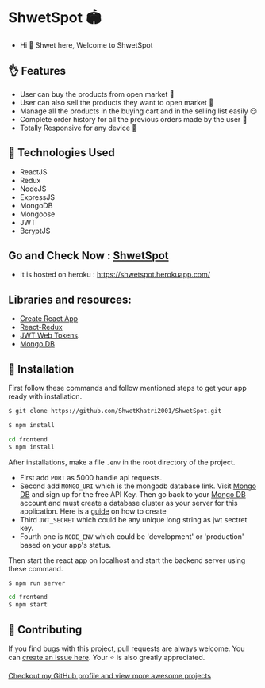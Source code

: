 #  ShwetSpot 🏟

* Hi 👋 Shwet here, Welcome to ShwetSpot

## 👌 Features

* User can buy the products from open market 🎁
* User can also sell the products they want to open market 🤑
* Manage all the products in the buying cart and in the selling list easily 😏
* Complete order history for all the previous orders made by the user 📝
* Totally Responsive for any device 📱 

## :rocket: Technologies Used

* ReactJS
* Redux
* NodeJS
* ExpressJS
* MongoDB
* Mongoose
* JWT
* BcryptJS

## Go and Check Now : [ShwetSpot](https://shwetspot.herokuapp.com/)
* It is hosted on heroku : https://shwetspot.herokuapp.com/

##  Libraries and resources:
  * [Create React App](https://facebook.github.io/create-react-app/docs/getting-started)
  * [React-Redux](https://redux.js.org/basics/usage-with-react)
  * [JWT Web Tokens](https://jwt.io/).
  * [Mongo DB](https://www.mongodb.com/)

## 🧰 Installation

First follow these commands and follow mentioned steps to get your app ready with installation.

```bash
$ git clone https://github.com/ShwetKhatri2001/ShwetSpot.git
```

```bash
$ npm install 
```

```bash
cd frontend
$ npm install 
```

After installations, make a file `.env` in the root directory of the project. 
* First add `PORT` as 5000  handle api requests. 
* Second add `MONGO_URI` which is the mongodb database link.
Visit [Mongo DB](https://www.mongodb.com/) and sign up for the free API Key. Then go back to your [Mongo DB](https://www.mongodb.com/) account and must create a database cluster as your server for this application. Here is a [guide](https://docs.mongodb.com/manual/tutorial/atlas-free-tier-setup/) on how to create
* Third `JWT_SECRET` which could be any unique long string as jwt sectret key.
* Fourth one is `NODE_ENV` which could be 'development' or 'production' based on your app's status.

Then start the react app on localhost and start the backend server using these command.

```bash
$ npm run server
```

```bash
cd frontend
$ npm start 
```

##  🎇 Contributing

If you find bugs with this project, pull requests are always welcome. You can [create an issue here](https://github.com/ShwetKhatri2001/ShwetSpot/issues/new).
Your :star: is also greatly appreciated.

[Checkout my GitHub profile and view more awesome projects](https://github.com/ShwetKhatri2001)

